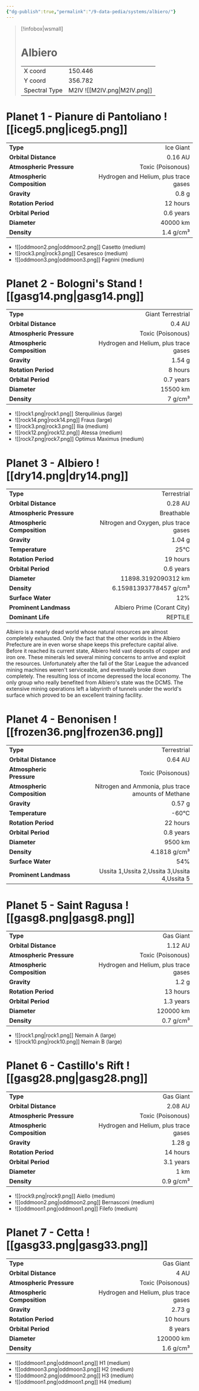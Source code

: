 ```yaml
---
{"dg-publish":true,"permalink":"/9-data-pedia/systems/albiero/"}
---
```


> [!infobox|wsmall]
> # Albiero
> | | |
> | - | - |
> | X coord | 150.446 |
> | Y coord| 356.782 |
> | Spectral Type | M2IV ![[M2IV.png\|M2IV.png]] |

# Planet 1 - Pianure di Pantoliano ![[iceg5.png\|iceg5.png]]
|                             |                           |
| --------------------------- | -------------------------:|
| **Type**                    |             Ice Giant |
| **Orbital Distance**        |   0.16 AU |
| **Atmospheric Pressure**    |       Toxic (Poisonous) |
| **Atmospheric Composition** |      Hydrogen and Helium, plus trace gases |
| **Gravity**                 |        0.8 g |
| **Rotation Period**         |  12 hours |
| **Orbital Period** | 0.6 years |
| **Diameter**                |      40000 km | 
| **Density**                 |    1.4 g/cm³ |



- ![[oddmoon2.png\|oddmoon2.png]] Casetto (medium)
- ![[rock3.png\|rock3.png]] Cesaresco (medium)
- ![[oddmoon3.png\|oddmoon3.png]] Fagnini (medium)


# Planet 2 - Bologni's Stand ![[gasg14.png\|gasg14.png]]
|                             |                           |
| --------------------------- | -------------------------:|
| **Type**                    |             Giant Terrestrial |
| **Orbital Distance**        |   0.4 AU |
| **Atmospheric Pressure**    |       Toxic (Poisonous) |
| **Atmospheric Composition** |      Hydrogen and Helium, plus trace gases |
| **Gravity**                 |        1.54 g |
| **Rotation Period**         |  8 hours |
| **Orbital Period** | 0.7 years |
| **Diameter**                |      15500 km | 
| **Density**                 |    7 g/cm³ |



- ![[rock1.png\|rock1.png]] Sterquilinius (large)
- ![[rock14.png\|rock14.png]] Fraus (large)
- ![[rock3.png\|rock3.png]] Ilia (medium)
- ![[rock12.png\|rock12.png]] Atessa (medium)
- ![[rock7.png\|rock7.png]] Optimus Maximus (medium)


# Planet 3 - Albiero ![[dry14.png\|dry14.png]]
|                             |                           |
| --------------------------- | -------------------------:|
| **Type**                    |             Terrestrial |
| **Orbital Distance**        |   0.28 AU |
| **Atmospheric Pressure**    |       Breathable |
| **Atmospheric Composition** |      Nitrogen and Oxygen, plus trace gases |
| **Gravity**                 |        1.04 g |
| **Temperature**             |    25°C |
| **Rotation Period**         |  19 hours |
| **Orbital Period** | 0.6 years |
| **Diameter**                |      11898.3192090312 km | 
| **Density**                 |    6.15981393778457 g/cm³ |
| **Surface Water**           |           12% | 
| **Prominent Landmass**      |         Albiero Prime (Corant City) | 
| **Dominant Life**           |         REPTILE |

Albiero is a nearly dead world whose natural resources are almost completely exhausted. Only the fact that the other worlds in the Albiero Prefecture are in even worse shape keeps this prefecture capital alive. Before it reached its current state, Albiero held vast deposits of copper and iron ore. These minerals led several mining concerns to arrive and exploit the resources. Unfortunately after the fall of the Star League the advanced mining machines weren't serviceable, and eventually broke down completely. The resulting loss of income depressed the local economy. The only group who really benefited from Albiero's state was the DCMS. The extensive mining operations left a labyrinth of tunnels under the world's surface which proved to be an excellent training facility.



# Planet 4 - Benonisen ![[frozen36.png\|frozen36.png]]
|                             |                           |
| --------------------------- | -------------------------:|
| **Type**                    |             Terrestrial |
| **Orbital Distance**        |   0.64 AU |
| **Atmospheric Pressure**    |       Toxic (Poisonous) |
| **Atmospheric Composition** |      Nitrogen and Ammonia, plus trace amounts of Methane |
| **Gravity**                 |        0.57 g |
| **Temperature**             |    -60°C |
| **Rotation Period**         |  22 hours |
| **Orbital Period** | 0.8 years |
| **Diameter**                |      9500 km | 
| **Density**                 |    4.1818 g/cm³ |
| **Surface Water**           |           54% | 
| **Prominent Landmass**      |         Ussita 1,Ussita 2,Ussita 3,Ussita 4,Ussita 5 | 





# Planet 5 - Saint Ragusa ![[gasg8.png\|gasg8.png]]
|                             |                           |
| --------------------------- | -------------------------:|
| **Type**                    |             Gas Giant |
| **Orbital Distance**        |   1.12 AU |
| **Atmospheric Pressure**    |       Toxic (Poisonous) |
| **Atmospheric Composition** |      Hydrogen and Helium, plus trace gases |
| **Gravity**                 |        1.2 g |
| **Rotation Period**         |  13 hours |
| **Orbital Period** | 1.3 years |
| **Diameter**                |      120000 km | 
| **Density**                 |    0.7 g/cm³ |



- ![[rock1.png\|rock1.png]] Nemain A (large)
- ![[rock10.png\|rock10.png]] Nemain B (large)


# Planet 6 - Castillo's Rift ![[gasg28.png\|gasg28.png]]
|                             |                           |
| --------------------------- | -------------------------:|
| **Type**                    |             Gas Giant |
| **Orbital Distance**        |   2.08 AU |
| **Atmospheric Pressure**    |       Toxic (Poisonous) |
| **Atmospheric Composition** |      Hydrogen and Helium, plus trace gases |
| **Gravity**                 |        1.28 g |
| **Rotation Period**         |  14 hours |
| **Orbital Period** | 3.1 years |
| **Diameter**                |      1 km | 
| **Density**                 |    0.9 g/cm³ |



- ![[rock9.png\|rock9.png]] Aiello (medium)
- ![[oddmoon2.png\|oddmoon2.png]] Bernasconi (medium)
- ![[oddmoon1.png\|oddmoon1.png]] Filefo (medium)


# Planet 7 - Cetta ![[gasg33.png\|gasg33.png]]
|                             |                           |
| --------------------------- | -------------------------:|
| **Type**                    |             Gas Giant |
| **Orbital Distance**        |   4 AU |
| **Atmospheric Pressure**    |       Toxic (Poisonous) |
| **Atmospheric Composition** |      Hydrogen and Helium, plus trace gases |
| **Gravity**                 |        2.73 g |
| **Rotation Period**         |  10 hours |
| **Orbital Period** | 8 years |
| **Diameter**                |      120000 km | 
| **Density**                 |    1.6 g/cm³ |



- ![[oddmoon1.png\|oddmoon1.png]] H1 (medium)
- ![[oddmoon3.png\|oddmoon3.png]] H2 (medium)
- ![[oddmoon2.png\|oddmoon2.png]] H3 (medium)
- ![[oddmoon1.png\|oddmoon1.png]] H4 (medium)


